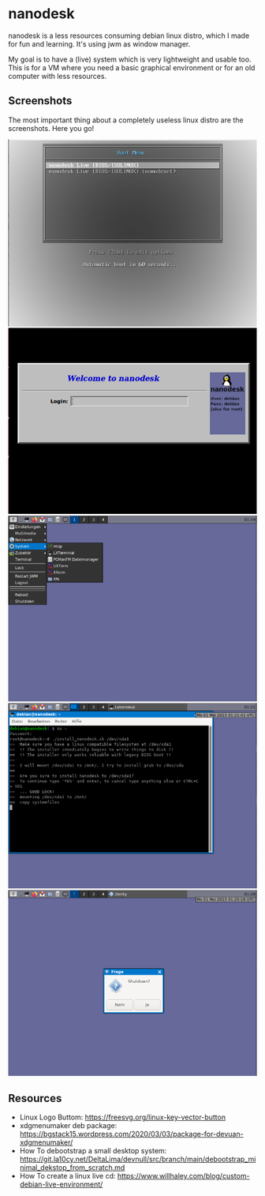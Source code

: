 # nanodesk

nanodesk is a less resources consuming debian linux distro, which I made for fun and learning.
It's using jwm as window manager.

My goal is to have a (live) system which is very lightweight and usable too. This is for a VM where you need a basic graphical environment or for an old computer with less resources.

## Screenshots

The most important thing about a completely useless linux distro are the screenshots.
Here you go!

![nanodesk_1](screenshots/nanodesk_1.png)
![nanodesk_2](screenshots/nanodesk_2.png)
![nanodesk_3](screenshots/nanodesk_3.png)
![nanodesk_4](screenshots/nanodesk_4.png)
![nanodesk_5](screenshots/nanodesk_5.png)

## Resources

- Linux Logo Buttom: https://freesvg.org/linux-key-vector-button
- xdgmenumaker deb package: https://bgstack15.wordpress.com/2020/03/03/package-for-devuan-xdgmenumaker/
- How To debootstrap a small desktop system: https://git.la10cy.net/DeltaLima/devnull/src/branch/main/debootstrap_minimal_dekstop_from_scratch.md
- How To create a linux live cd: https://www.willhaley.com/blog/custom-debian-live-environment/

